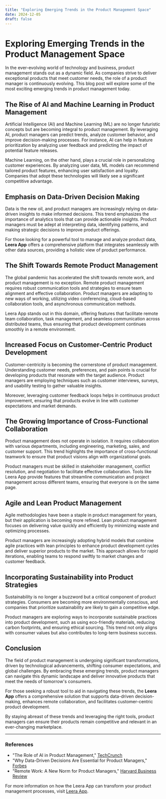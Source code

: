 ```yaml
---
title: "Exploring Emerging Trends in the Product Management Space"
date: 2024-12-05
draft: false
---
```

# Exploring Emerging Trends in the Product Management Space

In the ever-evolving world of technology and business, product management stands out as a dynamic field. As companies strive to deliver exceptional products that meet customer needs, the role of a product manager is continuously evolving. This blog post will explore some of the most exciting emerging trends in product management today.

## The Rise of AI and Machine Learning in Product Management

Artificial Intelligence (AI) and Machine Learning (ML) are no longer futuristic concepts but are becoming integral to product management. By leveraging AI, product managers can predict trends, analyze customer behavior, and improve decision-making processes. For instance, AI can help in feature prioritization by analyzing user feedback and predicting the impact of potential feature releases.

Machine Learning, on the other hand, plays a crucial role in personalizing customer experiences. By analyzing user data, ML models can recommend tailored product features, enhancing user satisfaction and loyalty. Companies that adopt these technologies will likely see a significant competitive advantage.

## Emphasis on Data-Driven Decision Making

Data is the new oil, and product managers are increasingly relying on data-driven insights to make informed decisions. This trend emphasizes the importance of analytics tools that can provide actionable insights. Product managers must be adept at interpreting data, identifying patterns, and making strategic decisions to improve product offerings.

For those looking for a powerful tool to manage and analyze product data, **Leera App** offers a comprehensive platform that integrates seamlessly with other data sources, providing a holistic view of product performance.

## The Shift Towards Remote Product Management

The global pandemic has accelerated the shift towards remote work, and product management is no exception. Remote product management requires robust communication tools and strategies to ensure team alignment and effective collaboration. Product managers are adapting to new ways of working, utilizing video conferencing, cloud-based collaboration tools, and asynchronous communication methods.

Leera App stands out in this domain, offering features that facilitate remote team collaboration, task management, and seamless communication across distributed teams, thus ensuring that product development continues smoothly in a remote environment.

## Increased Focus on Customer-Centric Product Development

Customer-centricity is becoming the cornerstone of product management. Understanding customer needs, preferences, and pain points is crucial for developing products that resonate with the target audience. Product managers are employing techniques such as customer interviews, surveys, and usability testing to gather valuable insights.

Moreover, leveraging customer feedback loops helps in continuous product improvement, ensuring that products evolve in line with customer expectations and market demands.

## The Growing Importance of Cross-Functional Collaboration

Product management does not operate in isolation. It requires collaboration with various departments, including engineering, marketing, sales, and customer support. This trend highlights the importance of cross-functional teamwork to ensure that product visions align with organizational goals.

Product managers must be skilled in stakeholder management, conflict resolution, and negotiation to facilitate effective collaboration. Tools like Leera App provide features that streamline communication and project management across different teams, ensuring that everyone is on the same page.

## Agile and Lean Product Management

Agile methodologies have been a staple in product management for years, but their application is becoming more refined. Lean product management focuses on delivering value quickly and efficiently by minimizing waste and optimizing processes.

Product managers are increasingly adopting hybrid models that combine agile practices with lean principles to enhance product development cycles and deliver superior products to the market. This approach allows for rapid iterations, enabling teams to respond swiftly to market changes and customer feedback.

## Incorporating Sustainability into Product Strategies

Sustainability is no longer a buzzword but a critical component of product strategies. Consumers are becoming more environmentally conscious, and companies that prioritize sustainability are likely to gain a competitive edge.

Product managers are exploring ways to incorporate sustainable practices into product development, such as using eco-friendly materials, reducing carbon footprints, and ensuring ethical sourcing. This trend not only aligns with consumer values but also contributes to long-term business success.

## Conclusion

The field of product management is undergoing significant transformations, driven by technological advancements, shifting consumer expectations, and global challenges. By embracing these emerging trends, product managers can navigate this dynamic landscape and deliver innovative products that meet the needs of tomorrow's consumers.

For those seeking a robust tool to aid in navigating these trends, the **Leera App** offers a comprehensive solution that supports data-driven decision-making, enhances remote collaboration, and facilitates customer-centric product development.

By staying abreast of these trends and leveraging the right tools, product managers can ensure their products remain competitive and relevant in an ever-changing marketplace.

---

### References

- "The Role of AI in Product Management," [TechCrunch](https://techcrunch.com/2021/11/02/the-role-of-ai-in-product-management/)
- "Why Data-Driven Decisions Are Essential for Product Managers," [Forbes](https://www.forbes.com/sites/forbestechcouncil/2021/03/15/why-data-driven-decisions-are-essential-for-product-managers/?sh=5e3b4c6f1b7b)
- "Remote Work: A New Norm for Product Managers," [Harvard Business Review](https://hbr.org/2020/04/a-guide-to-managing-your-newly-remote-workers)

For more information on how the Leera App can transform your product management processes, visit [Leera App](https://leera.app).